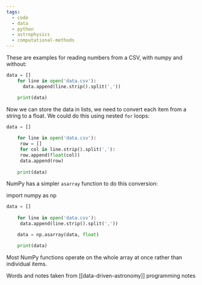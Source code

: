 ```yaml
---
tags:
  - code
  - data
  - python
  - astrophysics
  - computational-methods
---
```

These are examples for reading numbers from a CSV, with numpy and without:

```python
data = []
	for line in open('data.csv'):
	  data.append(line.strip().split(','))

	print(data)
```

Now we can store the data in lists, we need to convert each item from a string to a float. We could do this using nested `for` loops:

```python
data = []
	
	for line in open('data.csv'):
	 row = []
	 for col in line.strip().split(','):
	 row.append(float(col))
	 data.append(row)
	
	print(data)
```

NumPy has a simpler `asarray` function to do this conversion:

import numpy as np

```python
data = []
	
	for line in open('data.csv'):
	 data.append(line.strip().split(','))

	data = np.asarray(data, float)

	print(data)
```

Most NumPy functions operate on the whole array at once rather than individual items.

Words and notes taken from [[data-driven-astronomy]] programming notes

